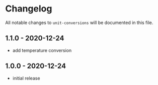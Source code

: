 # Changelog

All notable changes to `unit-conversions` will be documented in this file.

## 1.1.0 - 2020-12-24

- add temperature conversion

## 1.0.0 - 2020-12-24

- initial release
